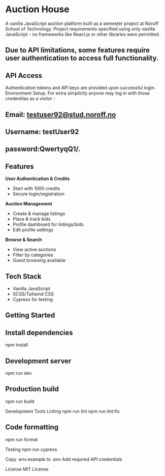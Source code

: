 
# Auction House

A vanilla JavaScript auction platform built as a semester project at Noroff School of Technology. Project requirements specified using only vanilla JavaScript - no frameworks like React.js or other libraries were permitted.
## Due to API limitations, some features require user authentication to access full functionality.

## API Access
Authentication tokens and API keys are provided upon successful login.
Environment Setup.
For extra simplicity anyone may log in with those credentilas as a visitor :
## Email: testuser92@stud.noroff.no
## Username: testUser92
## password:QwertyqQ1/.

## Features

**User Authentication & Credits**
- Start with 1000 credits
- Secure login/registration
 
**Auction Management**
- Create & manage listings
- Place & track bids
- Profile dashboard for listings/bids
- Edit profile settings

**Browse & Search**
- View active auctions
- Filter by categories
- Guest browsing available

## Tech Stack
- Vanilla JavaScript
- SCSS/Tailwind CSS 
- Cypress for testing

## Getting Started


## Install dependencies
npm install

## Development server
npm run dev

## Production build
npm run build

Development Tools
Linting
npm run lint
npm run lint:fix

## Code formatting
npm run format

Testing
npm run cypress



Copy .env.example to .env
Add required API credentials

License
MIT License

